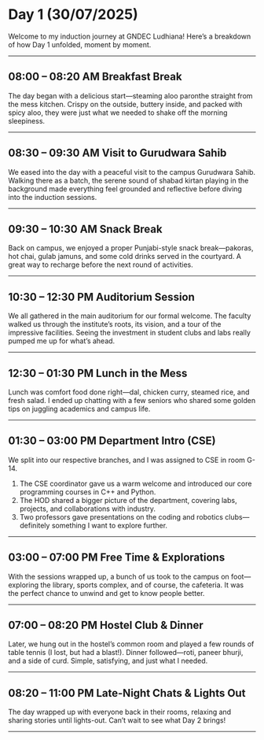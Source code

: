 # Day 1 (30/07/2025)

Welcome to my induction journey at GNDEC Ludhiana! Here’s a breakdown of how Day 1 unfolded, moment by moment.

---

## 08:00 – 08:20 AM  Breakfast Break  
The day began with a delicious start—steaming aloo paronthe straight from the mess kitchen. Crispy on the outside, buttery inside, and packed with spicy aloo, they were just what we needed to shake off the morning sleepiness.

---

## 08:30 – 09:30 AM  Visit to Gurudwara Sahib  
We eased into the day with a peaceful visit to the campus Gurudwara Sahib. Walking there as a batch, the serene sound of shabad kirtan playing in the background made everything feel grounded and reflective before diving into the induction sessions.

---

## 09:30 – 10:30 AM  Snack Break  
Back on campus, we enjoyed a proper Punjabi-style snack break—pakoras, hot chai, gulab jamuns, and some cold drinks served in the courtyard. A great way to recharge before the next round of activities.

---

## 10:30 – 12:30 PM  Auditorium Session  
We all gathered in the main auditorium for our formal welcome. The faculty walked us through the institute’s roots, its vision, and a tour of the impressive facilities. Seeing the investment in student clubs and labs really pumped me up for what’s ahead.

---

## 12:30 – 01:30 PM  Lunch in the Mess  
Lunch was comfort food done right—dal, chicken curry, steamed rice, and fresh salad. I ended up chatting with a few seniors who shared some golden tips on juggling academics and campus life.

---

## 01:30 – 03:00 PM  Department Intro (CSE)  
We split into our respective branches, and I was assigned to CSE in room G-14.

1. The CSE coordinator gave us a warm welcome and introduced our core programming courses in C++ and Python.  
2. The HOD shared a bigger picture of the department, covering labs, projects, and collaborations with industry.  
3. Two professors gave presentations on the coding and robotics clubs—definitely something I want to explore further.

---

## 03:00 – 07:00 PM  Free Time & Explorations  
With the sessions wrapped up, a bunch of us took to the campus on foot—exploring the library, sports complex, and of course, the cafeteria. It was the perfect chance to unwind and get to know people better.

---

## 07:00 – 08:20 PM  Hostel Club & Dinner  
Later, we hung out in the hostel’s common room and played a few rounds of table tennis (I lost, but had a blast!). Dinner followed—roti, paneer bhurji, and a side of curd. Simple, satisfying, and just what I needed.

---

## 08:20 – 11:00 PM  Late-Night Chats & Lights Out  
The day wrapped up with everyone back in their rooms, relaxing and sharing stories until lights-out. Can’t wait to see what Day 2 brings!

---